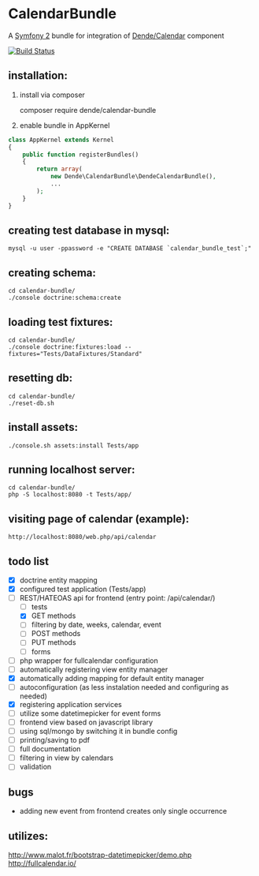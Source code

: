 # CalendarBundle

A [Symfony 2](http://symfony.com) bundle for integration of [Dende/Calendar](https://github.com/UirapuruDende/Calendar) component

[![Build Status](https://travis-ci.org/UirapuruDende/CalendarBundle.svg?branch=master)](https://travis-ci.org/UirapuruDende/CalendarBundle)

## installation:

1. install via composer

    composer require dende/calendar-bundle

2. enable bundle in AppKernel

```php
class AppKernel extends Kernel
{
    public function registerBundles()
    {
        return array(
            new Dende\CalendarBundle\DendeCalendarBundle(),
            ...
        );
    }
}
```

## creating test database in mysql:

    mysql -u user -ppassword -e "CREATE DATABASE `calendar_bundle_test`;"
    
## creating schema:

    cd calendar-bundle/
    ./console doctrine:schema:create
    
## loading test fixtures:

    cd calendar-bundle/
    ./console doctrine:fixtures:load --fixtures="Tests/DataFixtures/Standard"
    
## resetting db:

    cd calendar-bundle/
    ./reset-db.sh

## install assets:

    ./console.sh assets:install Tests/app
    
## running localhost server:

    cd calendar-bundle/
    php -S localhost:8080 -t Tests/app/

## visiting page of calendar (example):
    
    http://localhost:8080/web.php/api/calendar
    
## todo list

 - [x] doctrine entity mapping
 - [x] configured test application (Tests/app)
 - [ ] REST/HATEOAS api for frontend (entry point: /api/calendar/)
    - [ ] tests
    - [x] GET methods
    - [ ] filtering by date, weeks, calendar, event
    - [ ] POST methods
    - [ ] PUT methods
    - [ ] forms
 - [ ] php wrapper for fullcalendar configuration
 - [ ] automatically registering view entity manager
 - [x] automatically adding mapping for default entity manager
 - [ ] autoconfiguration (as less instalation needed and configuring as needed)
 - [x] registering application services
 - [ ] utilize some datetimepicker for event forms
 - [ ] frontend view based on javascript library
 - [ ] using sql/mongo by switching it in bundle config
 - [ ] printing/saving to pdf
 - [ ] full documentation
 - [ ] filtering in view by calendars
 - [ ] validation
 
## bugs

 - adding new event from frontend creates only single occurrence
    
    
## utilizes:

http://www.malot.fr/bootstrap-datetimepicker/demo.php
http://fullcalendar.io/